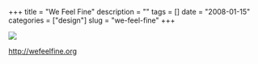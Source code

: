 +++
title = "We Feel Fine"
description = ""
tags = []
date = "2008-01-15"
categories = ["design"]
slug = "we-feel-fine"
+++


 

  <div id="screens-thumbs" class="clearfix">
    <div class="txt-center" id="design-submission"><a href="http://wefeelfine.org/"><img id='bluga-thumbnail-1134' class='bluga-thumbnail large' src='//media.konigi.com/bluga/
wt47f28227d82eb_0.jpg'/></a></div>  
  </div>   
<p><a href="http://wefeelfine.org/">http://wefeelfine.org</a></p>




